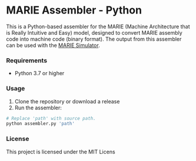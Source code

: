 # MARIE Assembler - Python

This is a Python-based assembler for the MARIE (Machine Architecture that is Really Intuitive and Easy) model, designed to convert MARIE assembly code into machine code (binary format). The output from this assembler can be used with the [MARIE Simulator](https://github.com/falaventho/marie-sim).

### Requirements

- Python 3.7 or higher

### Usage

1. Clone the repository or download a release
2. Run the assembler:

```bash
# Replace 'path' with source path.
python assembler.py 'path'
```

### License

This project is licensed under the MIT Licens
